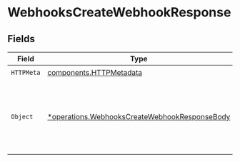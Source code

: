 # WebhooksCreateWebhookResponse


## Fields

| Field                                                                                                         | Type                                                                                                          | Required                                                                                                      | Description                                                                                                   |
| ------------------------------------------------------------------------------------------------------------- | ------------------------------------------------------------------------------------------------------------- | ------------------------------------------------------------------------------------------------------------- | ------------------------------------------------------------------------------------------------------------- |
| `HTTPMeta`                                                                                                    | [components.HTTPMetadata](../../models/components/httpmetadata.md)                                            | :heavy_check_mark:                                                                                            | N/A                                                                                                           |
| `Object`                                                                                                      | [*operations.WebhooksCreateWebhookResponseBody](../../models/operations/webhookscreatewebhookresponsebody.md) | :heavy_minus_sign:                                                                                            | The request has succeeded and a new resource has been created as a result.                                    |
